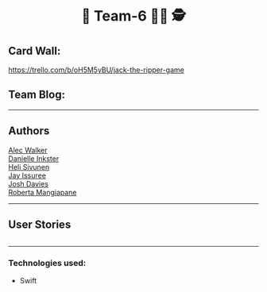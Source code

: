 <h1 align="center">🔎 Team-6 🕵️‍♀️ 🕵</h1>


## Card Wall:
https://trello.com/b/oH5M5yBU/jack-the-ripper-game

## Team Blog:

------
## Authors
[Alec Walker](https://github.com/AlecDWalker)  
[Danielle Inkster](https://github.com/DanielleInkster)  
[Heli Sivunen](https://github.com/PacificRebel)  
[Jay Issuree](https://github.com/JayIssuree)  
[Josh Davies](https://github.com/JoshDavies)    
[Roberta Mangiapane](https://github.com/robertamangiapane)  

--------
## User Stories
```

```


----------------
### Technologies used:
- Swift
